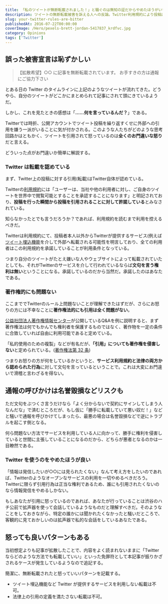 ```yaml
---
title: 「私のツイートが無断転載されました！」と騒ぐのは無知の証だからやめたほうがいい
description: ツイートの無断転載被害を訴える人への反論。Twitter利用規約により投稿は引用が承認済み、著作権法でも引用は合法。公開アカウントで投稿しながら引用を嫌がるのは矛盾した主張との指摘。
slug: your-twitter-rules-are-bitter
publishedAt: 2016-07-22T00:00:00
coverImage: /Hero/pexels-brett-jordan-5417837_krdfvc.jpg
category: Opinions
tags: ['Twitter']
---
```


## 誤った被害宣言は恥ずかしい

> 【拡散希望】○○ に記事を無断転載されています。 お手すきの方は通報にご協力下さい

とある日の Twitter のタイムラインに上記のようなツイートが流れてきた。どうやら、自分のツイートがどこかにまとめられて記事にされて頭にきているようだ。

しかし、これを見たときの感想は「**……何を言っているんだ？**」である。

Twitterでは時折、公開アカウントでツイート投稿を繰り返すくせに外部への引用を嫌う一派がいることに気が付かされる。このような人たちがどのような思考回路かはともかく、ツイートを引用されて怒っているのは**全くのお門違いな怒り**だと言える。

どういった点がお門違いか簡単に解説する。

### Twitter は転載を認めている

まず、Twitter上の投稿に対する引用(転載)はTwitter自体が認めている。

Twitterの[利用規約](https://twitter.com/tos?lang=ja#yourrights)には「ユーザーは、当社や他の利用者に対し、ご自身のツイートを世界中で閲覧可能とすることを承認することになります」と明記されており、**投稿を行った瞬間から投稿を引用されることに対して許諾している**とみなされている。

知らなかったとでも言うだろうか？であれば、利用規約を読むまで利用を控えるべきだ。

Twitterは利用規約にて、投稿者本人以外からTwitterが提供するサービス(例えば[ツイート埋込機能](https://developer.twitter.com/en/docs/twitter-for-websites/embedded-tweets/overview)を介して外部へ転載される可能性を明言しており、全ての利用者はこの利用規約を承諾していることが利用条件となっている。

つまり自分のツイートがたとえ嫌いな人やウェブサイトによって転載されていたとしても、それがTwitterのサービスを介して行われているならば**文句を言う権利は無い**ということになる。承諾しているのだから当然だ。承諾したのはあなたである。

### 著作権的にも問題ない

ここまででTwitterのルール上問題ないことが理解できたはずだが、さらにお怒りの方には不幸なことに**著作権法的にも引用は全く問題がない**。

[公益社団法人著作権情報センター](http://www.cric.or.jp/qa/hajime/hajime7.html)が公開しているQ&Aを例に説明すると、まず著作権法は何でもかんでも権利者を保護するものではなく、著作物を一定の条件に合致していれば自由に利用可能であると定めている。

「私的使用のための複製」などが有名だが、**「引用」についても著作権を侵害しない**と定められている。([著作権法第 32 条](http://www.cric.or.jp/db/domestic/a1_index.html#032))

つまりお怒りの方が何をしているかというと、**サービス利用規約と法律の両方から認められた行為**に対して文句を言っているということで。これは大変にお門違いで滑稽と言わざるを得ない。

## 通報の呼びかけは名誉毀損などリスクも

ただ文句をぶつくさ言うだけなら「よく分からないで契約にサインしてしまう人なんだな」で済むところだが、もし仮に「勝手に転載していて悪い奴だ！」などと騒いで通報を呼びかけてしまったら、最悪の場合は名誉毀損などで逆にトラブルを起こす側となる。

何ら問題ない方法でサービスを利用している人に向かって、勝手に権利を侵害していると世間に主張していることになるのだから、どちらが悪者となるのかは一目瞭然である。

### Twitter を使うのをやめたほうが良い

「情報は発信したいが○○には見られたくない」なんて考え方をしたいのであれば、Twitterのようなオープンなサービスの利用を一切やめるべきだろう。Twitterに限らず引用行為は正当な権利であるため、誰にも引用されたくないのなら情報発信をやめるしかない。

もしあなたが引用に怒っているのであれば、あなたが行っていることは渋谷のハチ公前で拡声器を使って会話しているようなものだと理解すべきだ。そのようなことをしておきながら、特定の誰かには聞かれたくなかったと騒いだところで、客観的に見ておかしいのは拡声器で私的な会話をしているあなたである。

## 怒っても良いパターンもある

当初想定よりも記事が拡散したことで、内容をよく読まれないままに「Twitterならどのような方法でも転載していい」といった免罪符として本記事が振りかざされるケースが発生しているようなので追記する。

簡潔に、無断転載されたと怒っていいパターンを記載する。

- ツイート埋込機能など Twitter が提供するサービスを利用しない転載は不可。
- 法律上の引用の定義を満たさない転載は不可。
